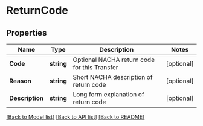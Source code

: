 # ReturnCode

## Properties

Name | Type | Description | Notes
------------ | ------------- | ------------- | -------------
**Code** | **string** | Optional NACHA return code for this Transfer | [optional] 
**Reason** | **string** | Short NACHA description of return code | [optional] 
**Description** | **string** | Long form explanation of return code | [optional] 

[[Back to Model list]](../README.md#documentation-for-models) [[Back to API list]](../README.md#documentation-for-api-endpoints) [[Back to README]](../README.md)


